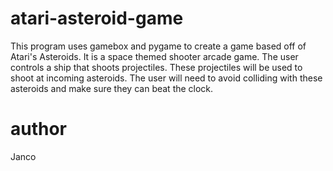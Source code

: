 # atari-asteroid-game
This program uses gamebox and pygame to create a game based off of Atari's Asteroids. It is a space themed shooter 
arcade game. The user controls a ship that shoots projectiles. These projectiles will be used to shoot at incoming 
asteroids. The user will need to avoid colliding with these asteroids and make sure they can beat the clock.

# author
Janco 
